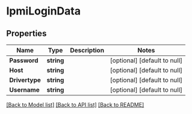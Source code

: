 # IpmiLoginData

## Properties
Name | Type | Description | Notes
------------ | ------------- | ------------- | -------------
**Password** | **string** |  | [optional] [default to null]
**Host** | **string** |  | [optional] [default to null]
**Drivertype** | **string** |  | [optional] [default to null]
**Username** | **string** |  | [optional] [default to null]

[[Back to Model list]](../README.md#documentation-for-models) [[Back to API list]](../README.md#documentation-for-api-endpoints) [[Back to README]](../README.md)


